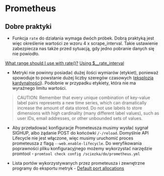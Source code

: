# Prometheus

## Dobre praktyki

* Funkcja `rate` do działania wymaga dwóch próbek. Dobrą praktyką jest więc określenie wartości ze wzoru 4 x scrape_interval.
Takie ustawienie zabezpiecza nas także przed sytuacją, gdy jedno pobranie danych się nie powiodło.

[What range should I use with rate()?](https://www.robustperception.io/what-range-should-i-use-with-rate/)
[Using $__rate_interval](https://grafana.com/docs/grafana/latest/datasources/prometheus/#using-__rate_interval)

* Metryki nie powinny posiadać dużej ilości wymiarów (etykiet), ponieważ spowoduje to powstanie dużej liczby szeregów czasowych ([eksplozja kardynalności](https://prometheus.io/docs/practices/naming/)). Podobnie w przypadku etykiety, która nie ma wyraźnego limitu wartości.

> CAUTION: Remember that every unique combination of key-value label pairs represents a new time series, which can dramatically increase the amount of data stored. Do not use labels to store dimensions with high cardinality (many different label values), such as user IDs, email addresses, or other unbounded sets of values.

* Aby przeładować konfiguracje Prometeusza musimy wysłać sygnał SIGHUP, albo żądanie POST do końcówki `/-/reload`. Domyślnie API Lifecycle nie jest włączone, więc musimy uruchomić proces prometeusza z flagą `--web.enable-lifecycle`. Do weryfikowania poprawności pliku konfiguracyjnego możemy wykorzystać narzędzie promtool - `promtool check config /sciezka/do/prometheus.yml`

* Lista portów wykorzystywanych przez prometeusza i zewnętrzne programy do eksportu metryk - [Default port allocations](https://github.com/prometheus/prometheus/wiki/Default-port-allocations)
